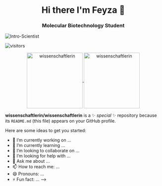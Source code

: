### <h1 align="center">Hi there I'm Feyza 👋</h1>
<h3 align="center">Molecular Biotechnology Student</h3>

![Intro-Scientist](https://user-images.githubusercontent.com/72699045/129462689-028cc56f-c1f4-46be-9b4b-17cadd380f8b.gif)

![visitors](https://visitor-badge-reloaded.herokuapp.com/badge?page_id=wissenschaftlerin&color=00cf00)

<p align="center">
	<a href="https://github.com/wissenschaftlerin">
		  <img height="180em" align="center" src="https://github-readme-stats.vercel.app/api?username=wissenschaftlerin&show_icons=true&locale=en&theme=dark&include_all_commits=true&count_private=true" alt="wissenschaftlerin"/>
		  <img height="180em" align="center" src="https://github-profile-trophy.vercel.app/?username=wissenschaftlerin-ma&theme=darkhub"
username=wissenschaftlerin&show_icons=true&locale=en&layout=compact&langs_count=8&theme=dark" alt="wissenschaftlerin"/>
	</a>
</p>


**wissenschaftlerin/wissenschaftlerin** is a ✨ _special_ ✨ repository because its `README.md` (this file) appears on your GitHub profile.

Here are some ideas to get you started:

- 🔭 I’m currently working on ...
- 🌱 I’m currently learning ...
- 👯 I’m looking to collaborate on ...
- 🤔 I’m looking for help with ...
- 💬 Ask me about ...
- 📫 How to reach me: ...
- 😄 Pronouns: ...
- ⚡ Fun fact: ...
-->
